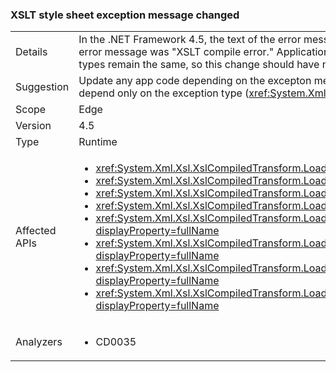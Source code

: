 ### XSLT style sheet exception message changed

|   |   |
|---|---|
|Details|In the .NET Framework 4.5, the text of the error message when an XSLT file is too complex is &quot;The style sheet is too complex.&quot; In previous versions, the error message was &quot;XSLT compile error.&quot; Application code that depends on the text of the error message will no longer work. However, the exception types remain the same, so this change should have no real impact.|
|Suggestion|Update any app code depending on the excepton message from this error condition to expect the new message, or (even better) update the code to depend only on the exception type (<xref:System.Xml.Xsl.XsltException?displayProperty=name>), which has not changed.|
|Scope|Edge|
|Version|4.5|
|Type|Runtime|
|Affected APIs|<ul><li><xref:System.Xml.Xsl.XslCompiledTransform.Load(System.String)?displayProperty=fullName></li><li><xref:System.Xml.Xsl.XslCompiledTransform.Load(System.Type)?displayProperty=fullName></li><li><xref:System.Xml.Xsl.XslCompiledTransform.Load(System.Xml.XmlReader)?displayProperty=fullName></li><li><xref:System.Xml.Xsl.XslCompiledTransform.Load(System.Xml.XPath.IXPathNavigable)?displayProperty=fullName></li><li><xref:System.Xml.Xsl.XslCompiledTransform.Load(System.Reflection.MethodInfo%2CSystem.Byte%5B%5D%2CSystem.Type%5B%5D)?displayProperty=fullName></li><li><xref:System.Xml.Xsl.XslCompiledTransform.Load(System.String%2CSystem.Xml.Xsl.XsltSettings%2CSystem.Xml.XmlResolver)?displayProperty=fullName></li><li><xref:System.Xml.Xsl.XslCompiledTransform.Load(System.Xml.XmlReader%2CSystem.Xml.Xsl.XsltSettings%2CSystem.Xml.XmlResolver)?displayProperty=fullName></li><li><xref:System.Xml.Xsl.XslCompiledTransform.Load(System.Xml.XPath.IXPathNavigable%2CSystem.Xml.Xsl.XsltSettings%2CSystem.Xml.XmlResolver)?displayProperty=fullName></li></ul>|
|Analyzers|<ul><li>CD0035</li></ul>|
